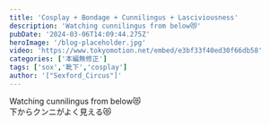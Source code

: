 ```yaml
---
title: 'Cosplay + Bondage + Cunnilingus + Lasciviousness'
description: 'Watching cunnilingus from below😻'
pubDate: '2024-03-06T14:09:44.275Z'
heroImage: '/blog-placeholder.jpg'
video: 'https://www.tokyomotion.net/embed/e3bf33f40ed30f66db58'
categories: ['本編無修正']
tags: ['sox','靴下','cosplay']
author: '["Sexford_Circus"]'
---
```


Watching cunnilingus from below😻<br>
下からクンニがよく見える😻




